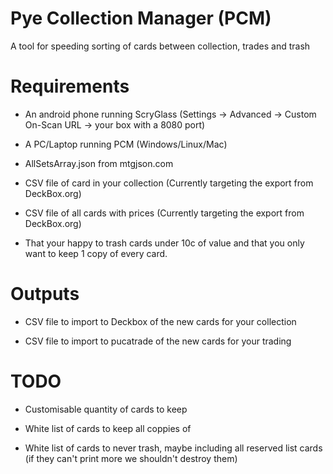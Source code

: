 # Pye Collection Manager (PCM)
A tool for speeding sorting of cards between collection, trades and trash

# Requirements

* An android phone running ScryGlass (Settings -> Advanced -> Custom On-Scan URL -> your box with a 8080 port)

* A PC/Laptop running PCM (Windows/Linux/Mac)

* AllSetsArray.json from mtgjson.com

* CSV file of card in your collection (Currently targeting the export from DeckBox.org)

* CSV file of all cards with prices (Currently targeting the export from DeckBox.org)

* That your happy to trash cards under 10c of value and that you only want to keep 1 copy of every card.

# Outputs

* CSV file to import to Deckbox of the new cards for your collection

* CSV file to import to pucatrade of the new cards for your trading


# TODO

* Customisable quantity of cards to keep

* White list of cards to keep all coppies of

* White list of cards to never trash, maybe including all reserved list cards (if they can't print more we shouldn't destroy them)

